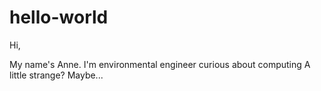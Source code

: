 # hello-world

Hi,

My name's Anne.
I'm environmental engineer curious about computing
A little strange?
Maybe...
